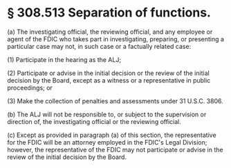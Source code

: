 # § 308.513   Separation of functions.

(a) The investigating official, the reviewing official, and any employee or agent of the FDIC who takes part in investigating, preparing, or presenting a particular case may not, in such case or a factually related case: 


(1) Participate in the hearing as the ALJ; 


(2) Participate or advise in the initial decision or the review of the initial decision by the Board, except as a witness or a representative in public proceedings; or 


(3) Make the collection of penalties and assessments under 31 U.S.C. 3806. 


(b) The ALJ will not be responsible to, or subject to the supervision or direction of, the investigating official or the reviewing official. 


(c) Except as provided in paragraph (a) of this section, the representative for the FDIC will be an attorney employed in the FDIC's Legal Division; however, the representative of the FDIC may not participate or advise in the review of the initial decision by the Board. 




